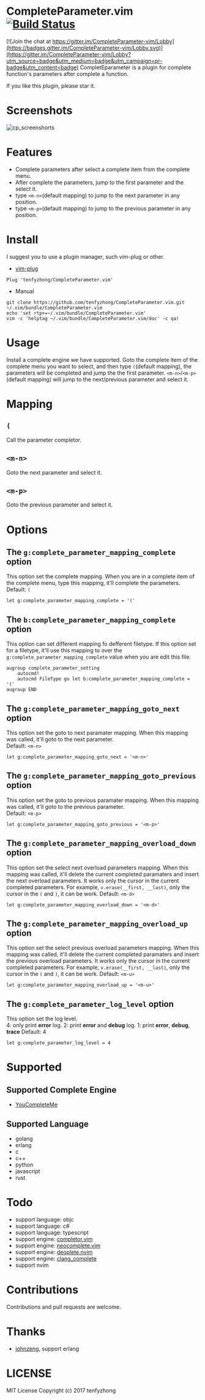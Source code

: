 # CompleteParameter.vim [![Build Status](https://travis-ci.org/tenfyzhong/CompleteParameter.vim.svg?branch=master)](https://travis-ci.org/tenfyzhong/CompleteParameter.vim)

[![Join the chat at https://gitter.im/CompleteParameter-vim/Lobby](https://badges.gitter.im/CompleteParameter-vim/Lobby.svg)](https://gitter.im/CompleteParameter-vim/Lobby?utm_source=badge&utm_medium=badge&utm_campaign=pr-badge&utm_content=badge)
CompletEparameter is a plugin for complete function's parameters after complete
a function.  

If you like this plugin, please star it. 


# Screenshots
![cp_screenshorts](https://ooo.0o0.ooo/2017/06/14/5940c34725a1a.gif)


# Features
- Complete parameters after select a complete item from the complete menu. 
- After complete the parameters, jump to the first parameter and the select it. 
- type `<m-n>`(default mapping) to jump to the next parameter in any position. 
- type `<m-p>`(default mapping) to jump to the previous parameter in any position. 


# Install
I suggest you to use a plugin manager, such vim-plug or other.
- [vim-plug](https://github.com/junegunn/vim-plug)
```viml
Plug 'tenfyzhong/CompleteParameter.vim'
```
- Manual
```
git clone https://github.com/tenfyzhong/CompleteParameter.vim.git ~/.vim/bundle/CompleteParameter.vim
echo 'set rtp+=~/.vim/bundle/CompleteParameter.vim'
vim -c 'helptag ~/.vim/bundle/CompleteParameter.vim/doc' -c qa!
```


# Usage
Install a complete engine we have supported. Goto the complete item of the
complete menu you want to select, and then type `(`(default mapping), the 
parameters will be completed and jump the the first parameter. 
`<m-n>`/`<m-p>`(default mapping) will jump 
to the next/previous parameter and select it. 


# Mapping
## `(`
Call the parameter completor.

## `<m-n>`
Goto the next parameter and select it.

## `<m-p>`
Goto the previous parameter and select it.


# Options
## The `g:complete_parameter_mapping_complete` option
This option set the complete mapping. When you are in a complete item of the 
complete menu, type this mapping, it'll complete the parameters.   
Default: `(`  
```viml
let g:complete_parameter_mapping_complete = '('
```

## The `b:complete_parameter_mapping_complete` option
This option can set different mapping fo defferent filetype. If this option set 
for a filetype, it'll use this mapping to over the 
`g:complete_parameter_mapping_complete` value when you are edit this file.  
```viml
augroup complete_parameter_setting
    autocmd!
    autocmd FileType go let b:complete_parameter_mapping_complete = '('
augroup END
```

## The `g:complete_parameter_mapping_goto_next` option
This option set the goto to next paramater mapping. When this mapping was called,
it'll goto to the next parameter.  
Default: `<m-n>`  
```viml
let g:complete_parameter_mapping_goto_next = '<m-n>'
```

## The `g:complete_parameter_mapping_goto_previous` option
This option set the goto to previous paramater mapping. When this mapping was called,
it'll goto to the previous parameter.  
Default: `<m-p>`  
```viml
let g:complete_parameter_mapping_goto_previous = '<m-p>'
```

## The `g:complete_parameter_mapping_overload_down` option
This option set the select next overload parameters mapping. When this 
mapping was called, it'll delete the current completed paramaters and insert
the next overload parameters. It works only the cursor in the current 
completed parameters. For example, `v.erase(__first, __last)`, only the cursor 
in the `(` and `)`, it can be work. 
Default: `<m-d>`
```viml
let g:complete_parameter_mapping_overload_down = '<m-d>'
```

## The `g:complete_parameter_mapping_overload_up` option
This option set the select previous overload parameters mapping. When this 
mapping was called, it'll delete the current completed paramaters and insert
the previous overload parameters. It works only the cursor in the current 
completed parameters. For example, `v.erase(__first, __last)`, only the cursor 
in the `(` and `)`, it can be work. 
Default: `<m-u>`
```viml
let g:complete_parameter_mapping_overload_up = '<m-u>'
```

## The `g:complete_parameter_log_level` option
This option set the log level.  
4: only print **error** log. 
2: print **error** and **debug** log.
1: print **error**, **debug**, **trace**
Default: 4
```viml
let g:complete_parameter_log_level = 4
```


# Supported
## Supported Complete Engine
- [YouCompleteMe](https://github.com/Valloric/YouCompleteMe)

## Supported Language
- golang
- erlang
- c
- c++
- python
- javascript
- rust

# Todo
- support language: objc
- support language: c#
- support language: typescript
- support engine: [completor.vim](https://github.com/maralla/completor.vim)
- support engine: [neocomplete.vim](https://github.com/Shougo/neocomplete.vim)
- support engine: [deoplete.nvim](https://github.com/Shougo/deoplete.nvim)
- support engine: [clang_complete](https://github.com/Rip-Rip/clang_complete)
- support nvim


# Contributions 
Contributions and pull requests are welcome.


# Thanks
- [johnzeng](https://github.com/johnzeng), support erlang


# LICENSE
MIT License Copyright (c) 2017 tenfyzhong
